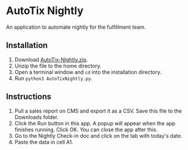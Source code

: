 # AutoTix Nightly
An application to automate nightly for the fulfillment team.

## Installation
1. Download [AutoTix-Nightly.zip](https://github.com/rzhao28/autotix/blob/master/nightly/AutoTix-Nightly.zip).
2. Unzip the file to the home directory.
3. Open a terminal window and `cd` into the installation directory.
4. Run `python3 AutoTixNightly.py`.

## Instructions
1. Pull a sales report on CMS and export it as a CSV. Save this file to the Downloads folder.
2. Click the Run button in this app. A popup will appear when the app finishes running. Click OK. You can close the app
after this.
3. Go to the Nightly Check-in doc and click on the tab with today's date.
4. Paste the data in cell A1.
